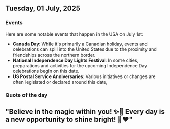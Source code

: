 ## Tuesday, 01 July, 2025
### Events
Here are some notable events that happen in the USA on July 1st:

- **Canada Day**: While it's primarily a Canadian holiday, events and celebrations can spill into the United States due to the proximity and friendships across the northern border.
- **National Independence Day Lights Festival**: In some cities, preparations and activities for the upcoming Independence Day celebrations begin on this date.
- **US Postal Service Anniversaries**: Various initiatives or changes are often legislated or declared around this date,
### Quote of the day
"Believe in the magic within you! ✨🌟 Every day is a new opportunity to shine bright! 🌈❤️"
-----
